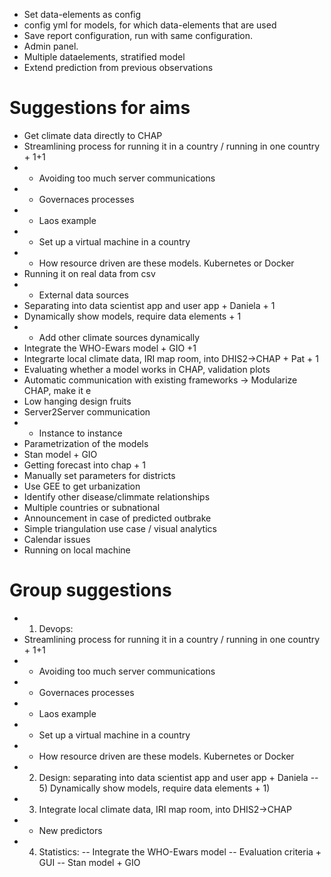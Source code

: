 - Set data-elements as config
- config yml for models, for which data-elements that are used
- Save report configuration, run with same configuration. 
- Admin panel.
- Multiple dataelements, stratified model
- Extend prediction from previous observations

# Suggestions for aims
- Get climate data directly to CHAP
- Streamlining process for running it in a country / running in one country + 1+1
- - Avoiding too much server communications 
- - Governaces processes
- - Laos example
- - Set up a virtual machine in a country
- - How resource driven are these models. Kubernetes or Docker
- Running it on real data from csv
- - External data sources
- Separating into data scientist app and user app + Daniela + 1
- Dynamically show models, require data elements + 1
- - Add other climate sources dynamically
- Integrate the WHO-Ewars model + GIO +1
- Integrarte local climate data, IRI map room, into DHIS2->CHAP + Pat + 1
- Evaluating whether a model works in CHAP, validation plots
- Automatic communication with existing frameworks -> Modularize CHAP, make it e 
- Low hanging design fruits
- Server2Server communication
- - Instance to instance
- Parametrization of the models
- Stan model + GIO
- Getting forecast into chap + 1
- Manually set parameters for districts
- Use GEE to get urbanization
- Identify other disease/climmate relationships
- Multiple countries or subnational
- Announcement in case of predicted outbrake
- Simple triangulation use case / visual analytics
- Calendar issues
- Running on local machine

# Group suggestions
- 1) Devops:
- Streamlining process for running it in a country / running in one country + 1+1
- - Avoiding too much server communications 
- - Governaces processes
- - Laos example
- - Set up a virtual machine in a country
- - How resource driven are these models. Kubernetes or Docker
- 2) Design: separating into data scientist app and user app + Daniela
-- 5) Dynamically show models, require data elements + 1) 
- 3) Integrate local climate data, IRI map room, into DHIS2->CHAP
- - New predictors
- 4) Statistics:
-- Integrate the WHO-Ewars model
-- Evaluation criteria + GUI
-- Stan model + GIO
